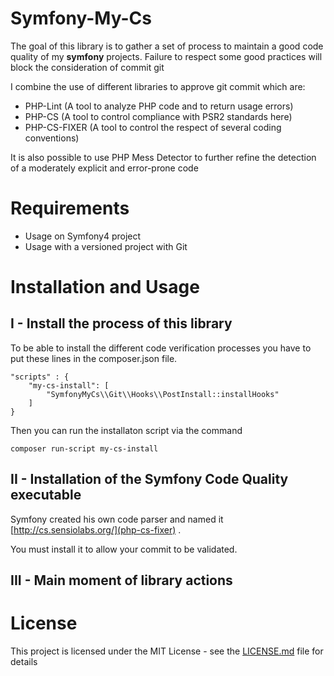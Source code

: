 # Symfony-My-Cs

The goal of this library is to gather a set of process to maintain a good code quality of my **symfony** projects. Failure to respect some good practices will block the consideration of commit git

I combine the use of different libraries to approve git commit which are:
- PHP-Lint (A tool to analyze PHP code and to return usage errors)
- PHP-CS (A tool to control compliance with PSR2 standards here)
- PHP-CS-FIXER (A tool to control the respect of several coding conventions)

It is also possible to use PHP Mess Detector to further refine the detection of a moderately explicit and error-prone code

# Requirements

 - Usage on Symfony4 project
 - Usage with a versioned project with Git

# Installation and Usage

## I - Install the process of this library

To be able to install the different code verification processes you have to put these lines in the composer.json file.

```
"scripts" : {
    "my-cs-install": [
        "SymfonyMyCs\\Git\\Hooks\\PostInstall::installHooks"
    ] 
}
```

Then you can run the installaton script via the command

``` 
composer run-script my-cs-install
```

## II - Installation of the Symfony Code Quality executable

Symfony created his own code parser and named it [http://cs.sensiolabs.org/](php-cs-fixer) .

You must install it to allow your commit to be validated.

## III - Main moment of library actions



# License

This project is licensed under the MIT License - see the [LICENSE.md](LICENSE.md) file for details
